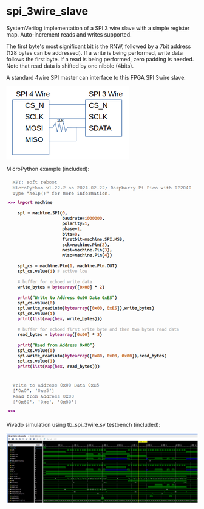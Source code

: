 # spi_3wire_slave
SystemVerilog implementation of a SPI 3 wire slave with a simple register map. Auto-increment reads and writes supported.

The first byte's most significant bit is the RNW, followed by a 7bit address (128 bytes can be addressed). If a write is being performed, write data follows the first byte. If a read is being performed, zero padding is needed. Note that read data is shifted by one nibble (4bits).

A standard 4wire SPI master can interface to this FPGA SPI 3wire slave.

![picture](https://github.com/charkster/spi_3wire_slave/blob/main/spi_4wire_to_3wire.png)

MicroPython example (included):

![picture](https://github.com/charkster/spi_3wire_slave/blob/main/micropython_spi_write_and_read.png)

Vivado simulation using tb_spi_3wire.sv testbench (included):

![picture](https://github.com/charkster/spi_3wire_slave/blob/main/spi_3wire_write_and_read.png)
